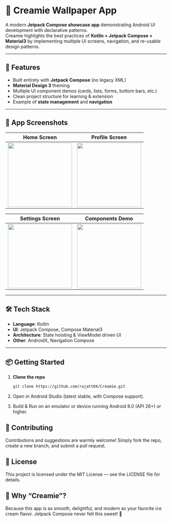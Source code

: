 # 🍨 Creamie Wallpaper App

A modern **Jetpack Compose showcase app** demonstrating Android UI development with declarative patterns.  
Creamie highlights the best practices of **Kotlin + Jetpack Compose + Material3** by implementing multiple UI screens, navigation, and re-usable design patterns.

---

## 🚀 Features

- Built entirely with **Jetpack Compose** (no legacy XML)
- **Material Design 3** theming
- Multiple UI component demos (cards, lists, forms, bottom bars, etc.)
- Clean project structure for learning & extension
- Example of **state management** and **navigation**

---

## 📱 App Screenshots

| Home Screen | Profile Screen |
|-------------|----------------|
| <img src="assets/screenshot1.png" width="200"/> | <img src="assets/screenshot2.png" width="200"/> |

| Settings Screen | Components Demo |
|-----------------|-----------------|
| <img src="assets/screenshot3.png" width="200"/> | <img src="assets/screenshot4.png" width="200"/> |

---

## 🛠️ Tech Stack

- **Language**: Kotlin  
- **UI**: Jetpack Compose, Compose Material3  
- **Architecture**: State hoisting & ViewModel driven UI  
- **Other**: AndroidX, Navigation Compose  

---

## 📦 Getting Started

1. **Clone the repo**
   ```bash
   git clone https://github.com/rajatt04/Creamie.git

2. Open in Android Studio (latest stable, with Compose support).

3. Build & Run on an emulator or device running Android 8.0 (API 26+) or higher.

## 🤝 Contributing

Contributions and suggestions are warmly welcome!
Simply fork the repo, create a new branch, and submit a pull request.

## 📄 License
This project is licensed under the MIT License — see the LICENSE file for details.

## 🎉 Why “Creamie”?
Because this app is as smooth, delightful, and modern as your favorite ice cream flavor. Jetpack Compose never felt this sweet! 🍦
